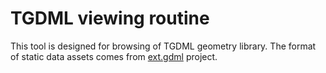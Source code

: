 # TGDML viewing routine

This tool is designed for browsing of TGDML geometry library. The format of
static data assets comes from
[ext.gdml](https://bitbucket.org/CrankOne/ext.gdml) project.

